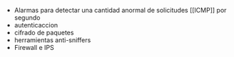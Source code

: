 - Alarmas para detectar una cantidad anormal de solicitudes [[ICMP]] por segundo
- autenticaccion
- cifrado de paquetes
- herramientas anti-sniffers
- Firewall e IPS